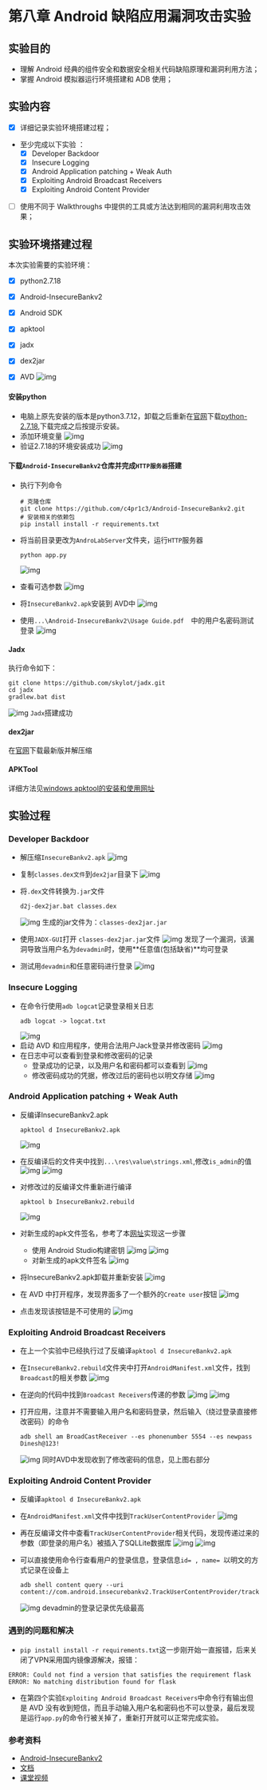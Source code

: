 # 第八章 Android 缺陷应用漏洞攻击实验

## 实验目的
- 理解 Android 经典的组件安全和数据安全相关代码缺陷原理和漏洞利用方法；
- 掌握 Android 模拟器运行环境搭建和 ADB 使用；

## 实验内容
- [x] 详细记录实验环境搭建过程；
- 至少完成以下实验 ：
    + [x] Developer Backdoor
    + [x] Insecure Logging
    + [x] Android Application patching + Weak Auth
    + [x] Exploiting Android Broadcast Receivers
    + [x] Exploiting Android Content Provider
- [ ] 使用不同于 Walkthroughs 中提供的工具或方法达到相同的漏洞利用攻击效果；


## 实验环境搭建过程


本次实验需要的实验环境：
- [x] python2.7.18
- [x] Android-InsecureBankv2
- [x] Android SDK
- [x] apktool
- [x] jadx
- [x] dex2jar
- [x] AVD
![img](img/启动AVD.png)


#### 安装python
- 电脑上原先安装的版本是python3.7.12，卸载之后重新在[官网](https://www.python.org/ftp/python/2.7.18/python-2.7.18.msi)下载[python-2.7.18](https://www.python.org/ftp/python/2.7.18/python-2.7.18.msi),下载完成之后按提示安装。
- 添加环境变量
![img](img/添加环境变量.png)
- 验证2.7.18的环境安装成功
![img](img/验证安装成功.png)

#### 下载`Android-InsecureBankv2`仓库并完成`HTTP服务器`搭建
- 执行下列命令
    ```
    # 克隆仓库
    git clone https://github.com/c4pr1c3/Android-InsecureBankv2.git
    # 安装相关的依赖包
    pip install install -r requirements.txt
    ```

- 将当前目录更改为`AndroLabServer`文件夹，运行`HTTP`服务器
    ```
    python app.py
    ```
    ![img](img/搭建完成.png)

- 查看可选参数
![img](img/查看可选参数.png)

- 将`InsecureBankv2.apk`安装到 AVD中
![img](img/安装InsecureBankv2.apk到AVD.png)

- 使用`...\Android-InsecureBankv2\Usage Guide.pdf  `中的用户名密码测试登录
![img](img/使用示例用户名密码测试登录.png)

#### Jadx
执行命令如下：
```
git clone https://github.com/skylot/jadx.git
cd jadx
gradlew.bat dist
```
![img](img/jadx%20build成功.png)
`Jadx`搭建成功

#### dex2jar
在[官网](https://sourceforge.net/projects/dex2jar/files/dex2jar-2.0.zip/download)下载最新版并解压缩

#### APKTool

详细方法见[windows apktool的安装和使用网址](https://www.jianshu.com/p/e819e39a59cb)

## 实验过程

### Developer Backdoor

- 解压缩`InsecureBankv2.apk`
![img](img/解压缩InsecureBankv2.apk.png)
- 复制`classes.dex文件`到`dex2jar`目录下
![img](img/复制classes.dex文件到dex2jar目录下.png)
- 将`.dex`文件转换为`.jar`文件
    ```
    d2j-dex2jar.bat classes.dex
    ```
    ![img](img/将.dex文件转换为.jar文件.png)
    生成的jar文件为：`classes-dex2jar.jar`

- 使用`JADX-GUI`打开 `classes-dex2jar.jar`文件
![img](img/用户名为devadmin时的漏洞.png)
发现了一个漏洞，该漏洞导致当用户名为`devadmin`时，使用**任意值(包括缺省)**均可登录

- 测试用`devadmin`和任意密码进行登录
![img](img/使用devadmin后门实现任意密码登录.gif)

### Insecure Logging
- 在命令行使用`adb logcat`记录登录相关日志
    ```
    adb logcat -> logcat.txt
    ```
    ![img](img/在命令行使用adb%20logcat查看日志.png)
- 启动 AVD 和应用程序，使用合法用户Jack登录并修改密码
![img](img/使用合法用户Jack登录并修改密码.png)
- 在日志中可以查看到登录和修改密码的记录
    + 登录成功的记录，以及用户名和密码都可以查看到
    ![img](img/日志中成功登录的凭据.png)
    + 修改密码成功的凭据，修改过后的密码也以明文存储
    ![img](img/日志中修改密码成功的凭据.png)

### Android Application patching + Weak Auth

- 反编译InsecureBankv2.apk
    ```
    apktool d InsecureBankv2.apk
    ```
    ![img](img/反编译InsecureBankv2.apk.png)

- 在反编译后的文件夹中找到`...\res\value\strings.xml`,修改`is_admin`的值
![img](img/找到strings.xml.png)
![img](img/修改is_admin的值.png)

- 对修改过的反编译文件重新进行编译
    ```
    apktool b InsecureBankv2.rebuild
    ```
    ![img](img/对反编译的apk重新打包.png)

- 对新生成的apk文件签名，参考了本[网址](https://developer.android.com/studio/publish/app-signing.html?hl=zh-cn)实现这一步骤
    + 使用 Android Studio构建密钥
    ![img](img/使用%20Android%20Studio构建密钥1.png)
    ![img](img/使用%20Android%20Studio构建密钥2.png)
    + 对新生成的apk文件签名
    ![img](img/对新生成的apk文件签名.png)

- 将InsecureBankv2.apk卸载并重新安装
![img](img/卸载并重新安装.png)

- 在 AVD 中打开程序，发现界面多了一个额外的`Create user`按钮
![img](img/界面多了一个额外的Create%20user按钮.png)

- 点击发现该按钮是不可使用的
![img](img/该按钮是不可用的.png)

### Exploiting Android Broadcast Receivers
- 在上一个实验中已经执行过了反编译`apktool d InsecureBankv2.apk`
- 在`InsecureBankv2.rebuild`文件夹中打开`AndroidManifest.xml`文件，找到`Broadcast`的相关参数
![img](img/打开解密的AndroidManifest.xml文件.png)

- 在逆向的代码中找到`Broadcast Receivers`传递的参数
![img](img/Broadcast%20Receiver的参数.png)
![img](img/Broadcast%20Receiver的参数2.png)

- 打开应用，注意并不需要输入用户名和密码登录，然后输入（绕过登录直接修改密码）的命令
    ```
    adb shell am BroadCastReceiver --es phonenumber 5554 --es newpass Dinesh@123!
    ```
    ![img](img/绕过登录直接修改密码.png)
    同时AVD中发现收到了修改密码的信息，见上图右部分

### Exploiting Android Content Provider
- 反编译`apktool d InsecureBankv2.apk`
- 在`AndroidManifest.xml`文件中找到`TrackUserContentProvider`
![img](img/找到TrackUserContentProvider.png)

- 再在反编译文件中查看`TrackUserContentProvider`相关代码，发现传递过来的参数（即登录的用户名）被插入了SQLLite数据库
![img](img/反编译中的TrackUserContentProvider.png)
![img](img/传递过来的参数（即登录的用户名）被插入了SQLLite数据库.png)

- 可以直接使用命令行查看用户的登录信息，登录信息`id= , name= `以明文的方式记录在设备上
    ```
    adb shell content query --uri content://com.android.insecurebankv2.TrackUserContentProvider/trackerusers
    ```
    ![img](img/可以直接使用命令行查看用户的登录信息.png)
    devadmin的登录记录优先级最高

### 遇到的问题和解决

- `pip install install -r requirements.txt`这一步刚开始一直报错，后来关闭了VPN采用国内镜像源解决，报错：
```
ERROR: Could not find a version that satisfies the requirement flask ERROR: No matching distribution found for flask
```
- 在第四个实验`Exploiting Android Broadcast Receivers`中命令行有输出但是 AVD 没有收到短信，而且手动输入用户名和密码也不可以登录，最后发现是运行`app.py`的命令行被关掉了，重新打开就可以正常完成实验。

### 参考资料

- [Android-InsecureBankv2](https://github.com/c4pr1c3/Android-InsecureBankv2)
- [文档](https://github.com/c4pr1c3/Android-InsecureBankv2/tree/master/Walkthroughs)
- [课堂视频](https://www.bilibili.com/video/BV1rr4y1A7nz?from=search&seid=6142859782746666446)